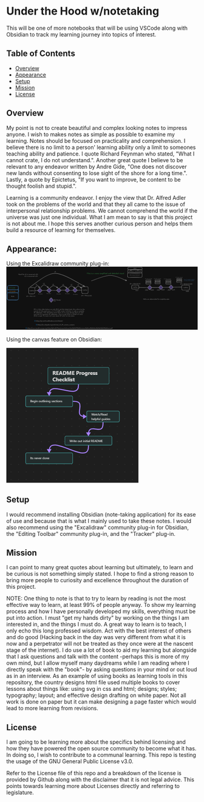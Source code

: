 # Under the Hood w/notetaking

This will be one of more notebooks that will be using VSCode along with Obsidian to track my learning journey into topics of interest. 

## Table of Contents
- [Overview](#overiew)
- [Appearance](#appearance)
- [Setup](#setup)
- [Mission](#mission)
- [License](#license)

## Overview 
My point is not to create beautiful and complex looking notes to impress anyone. I wish to makes notes as simple as possible to examine my learning. Notes should be focused on practicality and comprehension. I believe there is no limit to a person' learning ability only a limit to someones teaching ability and patience. I quote Richard Feynman who stated, "What I cannot crate, I do not understand.". Another great quote I believe to be relevant to any endeavor written by Andre Gide, "One does not discover new lands without consenting to lose sight of the shore for a long time.". Lastly, a quote by Epictetus, "If you want to improve, be content to be thought foolish and stupid.". 

Learning is a community endeavor. I enjoy the view that Dr. Alfred Adler took on the problems of the world and that they all came to the issue of interpersonal relationship problems. We cannot comprehend the world if the universe was just one individual. What I am mean to say is that this project is not about me. I hope this serves another curious person
and helps them build a resource of learning for themselves. 

## Appearance: 

Using the Excalidraw community plug-in: 
<img src="Forensics_notebook\Image_folder\L2 and L3.png"></img>

Using the canvas feature on Obsidian:

<img src="Forensics_notebook\Image_folder\README_canvas.png"></img>


## Setup
I would recommend installing Obsidian (note-taking application) for its ease of use and because that is what I mainly used to take these notes.
I would also recommend using the "Excalidraw" community plug-in for Obsidian, the "Editing Toolbar" community plug-in, and the "Tracker" plug-in. 

## Mission
I can point to many great quotes about learning but ultimately, to learn and be curious is not something simply stated. I hope to find a strong reason to bring more people to curiosity and excellence throughout the duration of this project. 

NOTE:
One thing to note is that to try to learn by reading is not the most effective way to learn, at least 99% of people anyway. To show my learning process and how I have personally developed my skills, everything must be put into action. I must "get my hands dirty" by working on the things I am interested in, and the things I must do. A great way to learn is to teach, I only echo this long professed wisdom. Act with the best interest of others and do good (Hacking back in the day was very different from what it is now and a perpetrator will not be treated as they once were at the nascent stage of the internet). I do use a lot of book to aid my learning but alongside that I ask questions and talk with the content -perhaps this is more of my own mind, but I allow myself many daydreams while I am reading where I directly speak with the "book"- by asking questions in your mind or out loud as in an interview. As an example of using books as learning tools in this repository, the country designs html file used multiple books to cover lessons about things like: using svg in css and html; designs; styles; typography; layout; and effective design drafting on white paper. Not all work is done on paper but it can make designing a page faster which would lead to more learning from revisions.

## License 
I am going to be learning more about the specifics behind licensing and how they have powered the open source community to become what it has. In doing so, I wish to contribute to a communal learning. This repo is testing the usage of the GNU General Public License v3.0. 

Refer to the License file of this repo and a breakdown of the license is provided by Github along with the disclaimer that it is not legal advice. This points towards learning more about Licenses directly and referring to legislature. 